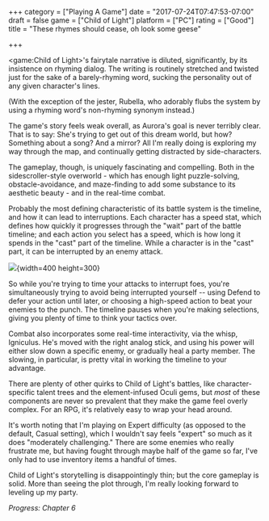 +++
category = ["Playing A Game"]
date = "2017-07-24T07:47:53-07:00"
draft = false
game = ["Child of Light"]
platform = ["PC"]
rating = ["Good"]
title = "These rhymes should cease, oh look some geese"

+++

<game:Child of Light>'s fairytale narrative is diluted, significantly, by its insistence on rhyming dialog.  The writing is routinely stretched and twisted just for the sake of a barely-rhyming word, sucking the personality out of any given character's lines.

(With the exception of the jester, Rubella, who adorably flubs the system by using a rhyming word's non-rhyming synonym instead.)

The game's story feels weak overall, as Aurora's goal is never terribly clear.  That is to say: She's trying to get out of this dream world, but how?  Something about a song?  And a mirror?  All I'm really doing is exploring my way through the map, and continually getting distracted by side-characters.

The gameplay, though, is uniquely fascinating and compelling.  Both in the sidescroller-style overworld - which has enough light puzzle-solving, obstacle-avoidance, and maze-finding to add some substance to its aesthetic beauty - and in the real-time combat.

Probably the most defining characteristic of its battle system is the timeline, and how it can lead to interruptions.  Each character has a speed stat, which defines how quickly it progresses through the "wait" part of the battle timeline; and each action you select has a speed, which is how long it spends in the "cast" part of the timeline.  While a character is in the "cast" part, it can be interrupted by an enemy attack.

![](%site.BaseURL%childoflight_timeline.gif){width=400 height=300}

So while you're trying to time your attacks to interrupt foes, you're simultaneously trying to avoid being interrupted yourself -- using Defend to defer your action until later, or choosing a high-speed action to beat your enemies to the punch.  The timeline pauses when you're making selections, giving you plenty of time to think your tactics over.

Combat also incorporates some real-time interactivity, via the whisp, Igniculus.  He's moved with the right analog stick, and using his power will either slow down a specific enemy, or gradually heal a party member.  The slowing, in particular, is pretty vital in working the timeline to your advantage.

There are plenty of other quirks to Child of Light's battles, like character-specific talent trees and the element-infused Oculi gems, but <i>most</i> of these components are never so prevalent that they make the game feel overly complex.  For an RPG, it's relatively easy to wrap your head around.

It's worth noting that I'm playing on Expert difficulty (as opposed to the default, Casual setting), which I wouldn't say feels "expert" so much as it does "moderately challenging."  There are some enemies who really frustrate me, but having fought through maybe half of the game so far, I've only had to use inventory items a handful of times.

Child of Light's storytelling is disappointingly thin; but the core gameplay is solid.  More than seeing the plot through, I'm really looking forward to leveling up my party.

<i>Progress: Chapter 6</i>
